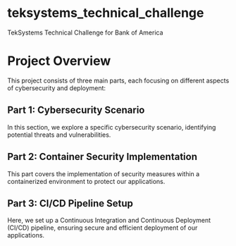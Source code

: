 # teksystems_technical_challenge
TekSystems Technical Challenge for Bank of America

# Project Overview

This project consists of three main parts, each focusing on different aspects of cybersecurity and deployment:

## Part 1: Cybersecurity Scenario

In this section, we explore a specific cybersecurity scenario, identifying potential threats and vulnerabilities.

## Part 2: Container Security Implementation

This part covers the implementation of security measures within a containerized environment to protect our applications.

## Part 3: CI/CD Pipeline Setup

Here, we set up a Continuous Integration and Continuous Deployment (CI/CD) pipeline, ensuring secure and efficient deployment of our applications.
